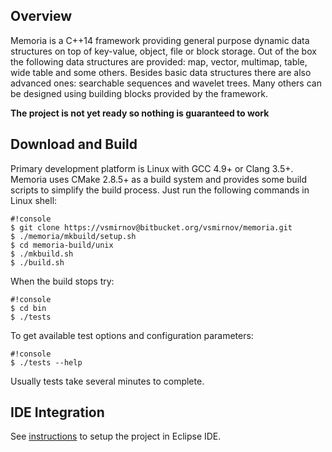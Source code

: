 ## Overview

Memoria is a C++14 framework providing general purpose dynamic data structures on top of key-value, object, file or block storage. Out of the box the following data structures are provided: map, vector, multimap, table, wide table and some others. Besides basic data structures there are also advanced ones: searchable sequences and wavelet trees. Many others can be designed using building blocks provided by the framework.

**The project is not yet ready so nothing is guaranteed to work**

## Download and Build 

Primary development platform is Linux with GCC 4.9+ or Clang 3.5+. Memoria uses CMake 2.8.5+ as a build system and provides some build scripts to simplify the build process. Just run the following commands in Linux shell:

```
#!console
$ git clone https://vsmirnov@bitbucket.org/vsmirnov/memoria.git
$ ./memoria/mkbuild/setup.sh
$ cd memoria-build/unix
$ ./mkbuild.sh
$ ./build.sh
```

When the build stops try:

```
#!console
$ cd bin
$ ./tests
```

To get available test options and configuration parameters:

```
#!console
$ ./tests --help
```

Usually tests take several minutes to complete.

## IDE Integration

See [instructions](https://bitbucket.org/vsmirnov/memoria/wiki/Eclipse_IDE_instructions) to setup the project in Eclipse IDE.